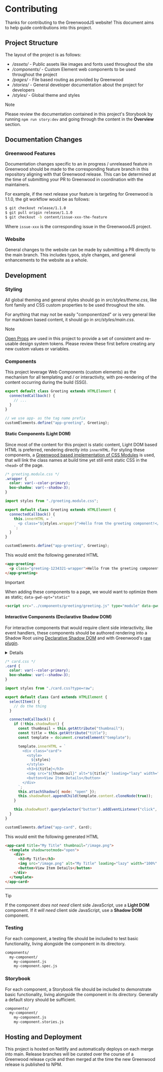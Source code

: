 # Contributing

Thanks for contributing to the GreenwoodJS website! This document aims to help guide contributions into this project.

## Project Structure

The layout of the project is as follows:

- _/assets/_ - Public assets like images and fonts used throughout the site
- _/components/_ - Custom Element web components to be used throughout the project
- _/pages/_ - File based routing as provided by Greenwood
- _/stories/_ - General developer documentation about the project for developers
- _/styles/_ - Global theme and styles

> [!NOTE]  
> Please review the documentation contained in this project's Storybook by running `npm run story:dev` and going through the content in the **Overview** section.

## Documentation Changes

### Greenwood Features

Documentation changes specific to an in progress / unreleased feature in Greenwood should be made to the corresponding feature branch in this repository aligning with that Greenwood release. This can be determined at the time of submitting your PR to Greenwood in coordination with the maintainers.

For example, if the next release your feature is targeting for Greenwood is 1.1.0, the git workflow would be as follows:

```sh
$ git checkout release/1.1.0
$ git pull origin release/1.1.0
$ git checkout -b content/issue-xxx-the-feature
```

Where `issue-xxx` is the corresponding issue in the GreenwoodJS project.

### Website

General changes to the website can be made by submitting a PR directly to the main branch. This includes typos, style changes, and general enhancements to the website as a whole.

## Development

### Styling

All global theming and general styles should go in _src/styles/theme.css_, like font family and CSS custom properties to be used throughout the site.

For anything that may not be easily "componentized" or is very general like for markdown based content, it should go in _src/styles/main.css_.

> [!NOTE]  
> [Open Props](https://open-props.style/) are used in this project to provide a set of consistent and re-usable design system tokens. Please review these first before creating any new custom values or variables.

### Components

This project leverage Web Components (custom elements) as the mechanism for all templating and / or interactivity, with pre-rendering of the content occurring during the build (SSG).

```js
export default class Greeting extends HTMLElement {
  connectedCallback() {
    // ...
  }
}

// we use app- as the tag name prefix
customElements.define("app-greeting", Greeting);
```

#### Static Components (Light DOM)

Since most of the content for this project is static content, Light DOM based HTML is preferred, rendering directly into `innerHTML`. For styling these components, a [Greenwood based implementation of CSS Modules](https://github.com/ProjectEvergreen/greenwood/tree/master/packages/plugin-css-modules) is used, that will link the class names at build time yet still emit static CSS in the `<head>` of the page.

```css
/* greeting.module.css */
.wrapper {
  color: var(--color-primary);
  box-shadow: var(--shadow-3);
}
```

```js
import styles from "./greeting.module.css";

export default class Greeting extends HTMLElement {
  connectedCallback() {
    this.innerHTML = `
      <p class="${styles.wrapper}">Hello from the greeting component!</p>
    `;
  }
}

customElements.define("app-greeting", Greeting);
```

This would emit the following generated HTML

```html
<app-greeting>
  <p class="greeting-1234321-wrapper">Hello from the greeting component!</p>
</app-greeting>
```

> [!IMPORTANT]  
> When adding these components to a page, we would want to optimize them as static; `data-gwd-opt="static"`
>
> ```html
> <script src="../components/greeting/greeting.js" type="module" data-gwd-opt="static">
> ```

#### Interactive Components (Declarative Shadow DOM)

For interactive components that would require client side interactivity, like event handlers, these components should be authored rendering into a Shadow Root using [Declarative Shadow DOM](https://developer.chrome.com/docs/css-ui/declarative-shadow-dom) and with Greenwood's [raw plugin](https://github.com/ProjectEvergreen/greenwood/tree/master/packages/plugin-import-raw).

<details>
  Ideally we would be using <a href="https://web.dev/articles/constructable-stylesheets">Constructable Stylesheets and Import Attributes</a> but CSS Import Attributes are <a href="https://github.com/ProjectEvergreen/www.greenwoodjs.dev/pull/57#issuecomment-2295349811">not baseline yet</a>. 😞
</details>

```css
/* card.css */
.card {
  color: var(--color-primary);
  box-shadow: var(--shadow-3);
}
```

```js
import styles from "./card.css?type=raw";

export default class Card extends HTMLElement {
  selectItem() {
    // do the thing
  }

  connectedCallback() {
    if (!this.shadowRoot) {
      const thumbnail = this.getAttribute("thumbnail");
      const title = this.getAttribute("title");
      const template = document.createElement("template");

      template.innerHTML = `
        <div class="card">
          <style>
            ${styles}
          </style>
          <h3>${title}</h3>
          <img src="${thumbnail}" alt="${title}" loading="lazy" width="100%">
          <button>View Item Details</button>
        </div>
      `;
      this.attachShadow({ mode: "open" });
      this.shadowRoot.appendChild(template.content.cloneNode(true));
    }

    this.shadowRoot?.querySelector("button").addEventListener("click", this.selectItem.bind(this));
  }
}

customElements.define("app-card", Card);
```

This would emit the following generated HTML

```html
<app-card title="My Title" thumbnail="/image.png">
  <template shadowrootmode="open">
    <div>
      <h3>My Title</h3>
      <img src="/image.png" alt="My Title" loading="lazy" width="100%" />
      <button>View Item Details</button>
    </div>
  </template>
</app-card>
```

---

> [!TIP]  
> If the component _does not need_ client side JavaScript, use a **Light DOM** component. If it _will need_ client side JavaScript, use a **Shadow DOM** component.

### Testing

For each component, a testing file should be included to test basic functionality, living alongside the component in its directory.

```sh
components/
  my-component/
    my-component.js
    my-component.spec.js
```

### Storybook

For each component, a Storybook file should be included to demonstrate basic functionality, living alongside the component in its directory. Generally a default story should be sufficient.

```sh
components/
  my-component/
    my-component.js
    my-component.stories.js
```

## Hosting and Deployment

This project is hosted on Netlify and automatically deploys on each merge into main. Release branches will be curated over the course of a Greenwood release cycle and then merged at the time the new Greenwood release is published to NPM.
